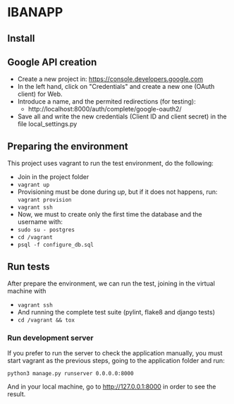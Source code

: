 # IBANAPP

## Install 

## Google API creation
- Create a new project in: https://console.developers.google.com
- In the left hand, click on "Credentials" and create a new one (OAuth client) for Web.
- Introduce a name, and the permited redirections (for testing):
  - http://localhost:8000/auth/complete/google-oauth2/
- Save all and write the new credentials (Client ID and client secret) in the file local_settings.py

## Preparing the environment
This project uses vagrant to run the test environment, do the following:
- Join in the project folder
- ```vagrant up```
- Provisioning must be done during *up*, but if it does not happens, run: ```vagrant provision```
- ```vagrant ssh```
- Now, we must to create only the first time the database and the username with:
- ```sudo su - postgres```
- ```cd /vagrant```
- ```psql -f configure_db.sql```

## Run tests
After prepare the environment, we can run the test, joining in the virtual machine with
- ```vagrant ssh```
- And running the complete test suite (pylint, flake8 and django tests)
- ```cd /vagrant && tox```

### Run development server
If you prefer to run the server to check the application manually, you must start vagrant as the previous steps, going to the application folder and run:
```
python3 manage.py runserver 0.0.0.0:8000
```
And in your local machine, go to http://127.0.0.1:8000 in order to see the result.
